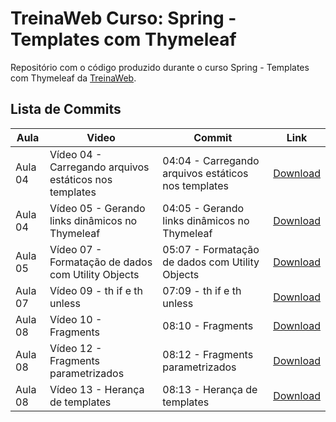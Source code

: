 # TreinaWeb Curso: Spring - Templates com Thymeleaf

Repositório com o código produzido durante o curso Spring - Templates com Thymeleaf da [TreinaWeb](https://www.treinaweb.com.br/).

## Lista de Commits

| Aula    | Video                                                  | Commit                                              | Link                                                                                                                        |
| ------- | ------------------------------------------------------ | --------------------------------------------------- | --------------------------------------------------------------------------------------------------------------------------- |
| Aula 04 | Vídeo 04 - Carregando arquivos estáticos nos templates | 04:04 - Carregando arquivos estáticos nos templates | [Download](https://github.com/treinaweb/treinaweb-spring-thymeleaf-v2/archive/f508020bbf706c8a31a9d2075ad82b8ca501f031.zip) |
| Aula 04 | Vídeo 05 - Gerando links dinâmicos no Thymeleaf        | 04:05 - Gerando links dinâmicos no Thymeleaf        | [Download](https://github.com/treinaweb/treinaweb-spring-thymeleaf-v2/archive/45c7587acb21bca91059385f520e4f5054e0f910.zip) |
| Aula 05 | Vídeo 07 - Formatação de dados com Utility Objects     | 05:07 - Formatação de dados com Utility Objects     | [Download](https://github.com/treinaweb/treinaweb-spring-thymeleaf-v2/archive/4b2b9d31fec02b47688c1a24621d1a5a1ae13125.zip) |
| Aula 07 | Vídeo 09 - th if e th unless                           | 07:09 - th if e th unless                           | [Download](https://github.com/treinaweb/treinaweb-spring-thymeleaf-v2/archive/3e967d2acb8b0c13b3bc7efe073363fc7d1fd031.zip) |
| Aula 08 | Vídeo 10 - Fragments                                   | 08:10 - Fragments                                   | [Download](https://github.com/treinaweb/treinaweb-spring-thymeleaf-v2/archive/7a6f06f3b7ac4fc6b91bb2616533befb795d9733.zip) |
| Aula 08 | Vídeo 12 - Fragments parametrizados                    | 08:12 - Fragments parametrizados                    | [Download](https://github.com/treinaweb/treinaweb-spring-thymeleaf-v2/archive/56ec49b283ac8fc3c7f9dcf215f99712a2a05843.zip) |
| Aula 08 | Vídeo 13 - Herança de templates                        | 08:13 - Herança de templates                        | [Download](https://github.com/treinaweb/treinaweb-spring-thymeleaf-v2/archive/1ccfe46d460a3fe68f6e20a50b6172fb5edf6ce1.zip) |
